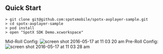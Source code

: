 ## Quick Start


```
> git clone git@github.com:spotxmobile/spotx-avplayer-sample.git
> cd spotx-avplayer-sample
> pod install
> open "SpotX SDK Demo.xcworkspace"
```
Mid-Roll Config:
![screen shot 2016-05-17 at 11 03 20 am](https://cloud.githubusercontent.com/assets/310663/15312192/a06a2d4a-1c1f-11e6-8345-d2c3f387ccd5.png)
Pre-Roll Config:
![screen shot 2016-05-17 at 11 03 28 am](https://cloud.githubusercontent.com/assets/310663/15312225/d6a2415e-1c1f-11e6-84f1-9c8e7d51526b.png)


